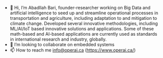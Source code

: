 - 👋 Hi, I’m Abadllah Bari, founder-researcher working on Big Data and artificial intelligence to seed up and streamline operational processes 
     in transportation and agriculture, including adaptation to and mitigation to climate change. Developed several innovative methodologies, 
     including ML/AI/IoT based innovative solutions and applications. Some of these math-based and AI-based applications are currently used as standards 
     in international research and industry, globally. 
- 💞️ I’m looking to collaborate on embedded systems 
- 📫 How to reach me info@operai.ca (https://www.operai.ca/)

 
<!---
abari212/abari212 is a ✨ special ✨ repository because its `README.md` (this file) appears on your GitHub profile.
You can click the Preview link to take a look at your changes.
--->
